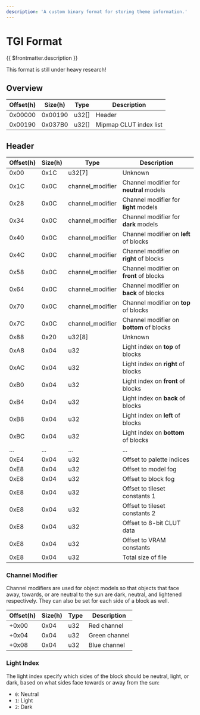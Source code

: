 ```yaml
---
description: 'A custom binary format for storing theme information.'
---
```


# TGI Format

{{ $frontmatter.description }}

<div class="warning custom-block !pt-2">

This format is still under heavy research!

</div>

## Overview

| Offset(h) | Size(h) | Type  | Description            |
| --------- | ------- | ----- | ---------------------- |
| 0x00000   | 0x00190 | u32[] | Header                 |
| 0x00190   | 0x037B0 | u32[] | Mipmap CLUT index list |

## Header

| Offset(h) | Size(h) | Type             | Description                              |
| --------- | ------- | ---------------- | ---------------------------------------- |
| 0x00      | 0x1C    | u32[7]           | Unknown                                  |
| 0x1C      | 0x0C    | channel_modifier | Channel modifier for **neutral** models  |
| 0x28      | 0x0C    | channel_modifier | Channel modifier for **light** models    |
| 0x34      | 0x0C    | channel_modifier | Channel modifier for **dark** models     |
| 0x40      | 0x0C    | channel_modifier | Channel modifier on **left** of blocks   |
| 0x4C      | 0x0C    | channel_modifier | Channel modifier on **right** of blocks  |
| 0x58      | 0x0C    | channel_modifier | Channel modifier on **front** of blocks  |
| 0x64      | 0x0C    | channel_modifier | Channel modifier on **back** of blocks   |
| 0x70      | 0x0C    | channel_modifier | Channel modifier on **top** of blocks    |
| 0x7C      | 0x0C    | channel_modifier | Channel modifier on **bottom** of blocks |
| 0x88      | 0x20    | u32[8]           | Unknown                                  |
| 0xA8      | 0x04    | u32              | Light index on **top** of blocks         |
| 0xAC      | 0x04    | u32              | Light index on **right** of blocks       |
| 0xB0      | 0x04    | u32              | Light index on **front** of blocks       |
| 0xB4      | 0x04    | u32              | Light index on **back** of blocks        |
| 0xB8      | 0x04    | u32              | Light index on **left** of blocks        |
| 0xBC      | 0x04    | u32              | Light index on **bottom** of blocks      |
| ...       | ...     | ...              | ...                                      |
| 0xE4      | 0x04    | u32              | Offset to palette indices                |
| 0xE8      | 0x04    | u32              | Offset to model fog                      |
| 0xE8      | 0x04    | u32              | Offset to block fog                      |
| 0xE8      | 0x04    | u32              | Offset to tileset constants 1            |
| 0xE8      | 0x04    | u32              | Offset to tileset constants 2            |
| 0xE8      | 0x04    | u32              | Offset to 8-bit CLUT data                |
| 0xE8      | 0x04    | u32              | Offset to VRAM constants                 |
| 0xE8      | 0x04    | u32              | Total size of file                       |

### Channel Modifier

Channel modifiers are used for object models so that objects that face away, towards, or are neutral to the sun are dark, neutral, and lightened respectively.
They can also be set for each side of a block as well.

| Offset(h) | Size(h) | Type | Description   |
| --------- | ------- | ---- | ------------- |
| +0x00     | 0x04    | u32  | Red channel   |
| +0x04     | 0x04    | u32  | Green channel |
| +0x08     | 0x04    | u32  | Blue channel  |

### Light Index

The light index specify which sides of the block should be neutral, light, or dark, based on what sides face towards or away from the sun:

- `0`: Neutral
- `1`: Light
- `2`: Dark
